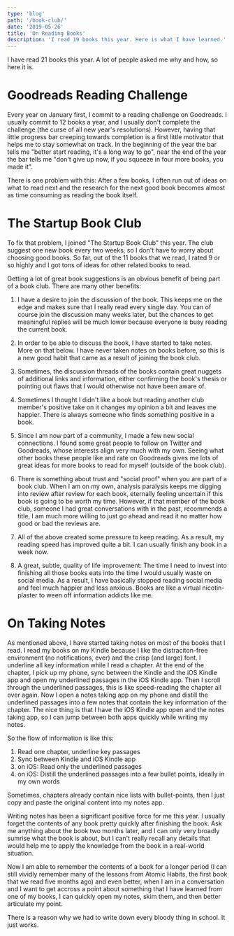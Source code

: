 ```yaml
---
type: 'blog'
path: '/book-club/'
date: '2019-05-26'
title: 'On Reading Books'
description: 'I read 19 books this year. Here is what I have learned.'
---
```


I have read 21 books this year. A lot of people asked me why and how, so here it is.

# Goodreads Reading Challenge

Every year on January first, I commit to a reading challenge on Goodreads. I usually commit to 12 books a year, and I usually don't complete the challenge (the curse of all new year's resolutions). However, having that little progress bar creeping towards completion is a first little motivator that helps me to stay somewhat on track. In the beginning of the year the bar tells me "better start reading, it's a long way to go", near the end of the year the bar tells me "don't give up now, if you squeeze in four more books, you made it".

There is one problem with this: After a few books, I often run out of ideas on what to read next and the research for the next good book becomes almost as time consuming as reading the book itself.

# The Startup Book Club

To fix that problem, I joined "The Startup Book Club" this year. The club suggest one new book every two weeks, so I don't have to worry about choosing good books. So far, out of the 11 books that we read, I rated 9 or so highly and I got tons of ideas for other related books to read.

Getting a lot of great book suggestions is an obvious benefit of being part of a book club. There are many other benefits:

1. I have a desire to join the discussion of the book. This keeps me on the edge and makes sure that I really read every single day. You can of course join the discussion many weeks later, but the chances to get meaningful replies will be much lower because everyone is busy reading the current book.

2. In order to be able to discuss the book, I have started to take notes. More on that below. I have never taken notes on books before, so this is a new good habit that came as a result of joining the book club.

3. Sometimes, the discussion threads of the books contain great nuggets of additional links and information, either confirming the book's thesis or pointing out flaws that I would otherwise not have been aware of. 

4. Sometimes I thought I didn't like a book but reading another club member's positive take on it changes my opinion a bit and leaves me happier. There is always someone who finds something positive in a book.

5. Since I am now part of a community, I made a few new social connections. I found some great people to follow on Twitter and Goodreads, whose interests align very much with my own. Seeing what other books these people like and rate on Goodreads gives me lots of great ideas for more books to read for myself (outside of the book club).

6. There is something about trust and "social proof" when you are part of a book club. When I am on my own, analysis paralysis keeps me digging into review after review for each book, eternally feeling uncertain if this book is going to be worth my time. However, if that member of the book club, someone I had great conversations with in the past, recommends a title, I am much more willing to just go ahead and read it no matter how good or bad the reviews are.

7. All of the above created some pressure to keep reading. As a result, my reading speed has improved quite a bit. I can usually finish any book in a week now.

8. A great, subtle, quality of life improvement: The time I need to invest into finishing all those books eats into the time I would usually waste on social media. As a result, I have basically stopped reading social media and feel much happier and less anxious. Books are like a virtual nicotin-plaster to ween off information addicts like me.

# On Taking Notes

As mentioned above, I have started taking notes on most of the books that I read. I read my books on my Kindle because I like the distraciton-free environment (no notifications, ever) and the crisp (and large) font. I underline all key information while I read a chapter. At the end of the chapter, I pick up my phone, sync between the Kindle and the iOS Kindle app and open my underlined passages in the iOS Kindle app. Then I scroll through the underlined passages, this is like speed-reading the chapter all over again. Now I open a notes taking app on my phone and distill the underlined passages into a few notes that contain the key information of the chapter. The nice thing is that I have the iOS Kindle app open and the notes taking app, so I can jump between both apps quickly while writing my notes.

So the flow of information is like this:

1. Read one chapter, underline key passages
1. Sync between Kindle and iOS Kindle app
1. on iOS: Read only the underlined passages
1. on iOS: Distill the underlined passages into a few bullet points, ideally in my own words

Sometimes, chapters already contain nice lists with bullet-points, then I just copy and paste the original content into my notes app.

Writing notes has been a significant positive force for me this year. I usually forget the contents of any book pretty quickly after finishing the book. Ask me anything about the book two months later, and I can only very broadly sumrise what the book is about, but I can't really recall any details that would help me to apply the knowledge from the book in a real-world situation.

Now I am able to remember the contents of a book for a longer period (I can still vividly remember many of the lessons from Atomic Habits, the first book that we read five months ago) and even better, when I am in a conversation and I want to get accross a point about something that I have learned from one of my books, I can quickly open my notes, skim them, and then better articulate my point.

There is a reason why we had to write down every bloody thing in school. It just works.
